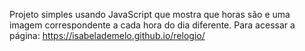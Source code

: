 
Projeto simples usando JavaScript que mostra que horas são e uma imagem correspondente a cada hora do dia diferente.
Para acessar a página: https://isabelademelo.github.io/relogio/
